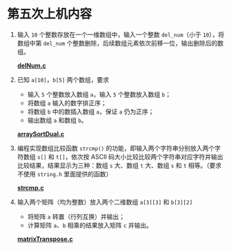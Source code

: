 # 第五次上机内容

1. 输入 `10` 个整数存放在一个一维数组中，输入一个整数 `del_num`（小于 `10`），将数组中第 `del_num` 个整数删除，后续数组元素依次前移一位，输出删除后的数组。

	[**delNum.c**](./delNum.c)

2. 已知 `a[10]`，`b[5]` 两个数组，要求
	- 输入 `5` 个整数放入数组 `a`，输入 `5` 个整数放入数组 `b`；
	- 将数组 `a` 输入的数字排正序；
	- 将数组 `b` 中的数插入数组 `a`，保证 `a` 仍为正序；
	- 输出数组 `a` 和数组 `b`。

	[**arraySortDual.c**](./arraySortDual.c)

3. 编程实现数组比较函数 `strcmp()` 的功能，即输入两个字符串分别放入两个字符数组 `s[]` 和 `t[]`，依次按 ASCII 码大小比较比较两个字符串对应字符并输出比较结果，结果显示为三种：数组 `s` 大、数组 `t` 大、数组 `s` 和 `t` 相等。（要求不使用 `string.h` 里面提供的函数）

	[**strcmp.c**](./strcmp.c)

4. 输入两个矩阵（均为整数）放入两个二维数组 `a[3][3]` 和 `b[3][2]`
	- 将矩阵 `a` 转置（行列互换）并输出；
	- 计算矩阵 `a`、`b` 相乘的结果放入矩阵 `c` 并输出。

	[**matrixTranspose.c**](./matrixTranspose.c)
